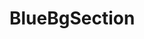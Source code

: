 <!-- generated by markdown-notes-tree -->

# BlueBgSection

<!-- optional markdown-notes-tree directory description starts here -->

<!-- optional markdown-notes-tree directory description ends here -->


